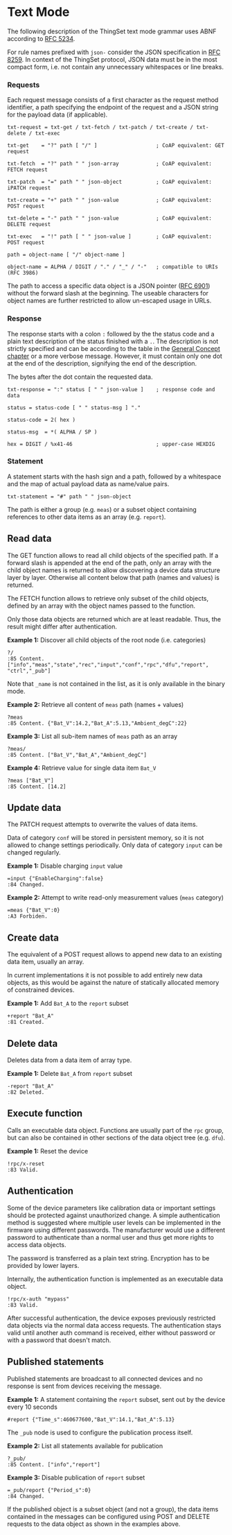 # Text Mode

The following description of the ThingSet text mode grammar uses ABNF according to [RFC 5234](https://tools.ietf.org/html/rfc5234).

For rule names prefixed with `json-` consider the JSON specification in [RFC 8259](https://tools.ietf.org/html/rfc8259). In context of the ThingSet protocol, JSON data must be in the most compact form, i.e. not contain any unnecessary whitespaces or line breaks.

### Requests

Each request message consists of a first character as the request method identifier, a path specifying the endpoint of the request and a JSON string for the payload data (if applicable).

    txt-request = txt-get / txt-fetch / txt-patch / txt-create / txt-delete / txt-exec

    txt-get    = "?" path [ "/" ]                   ; CoAP equivalent: GET request

    txt-fetch  = "?" path " " json-array            ; CoAP equivalent: FETCH request

    txt-patch  = "=" path " " json-object           ; CoAP equivalent: iPATCH request

    txt-create = "+" path " " json-value            ; CoAP equivalent: POST request

    txt-delete = "-" path " " json-value            ; CoAP equivalent: DELETE request

    txt-exec   = "!" path [ " " json-value ]        ; CoAP equivalent: POST request

    path = object-name [ "/" object-name ]

    object-name = ALPHA / DIGIT / "." / "_" / "-"   ; compatible to URIs (RFC 3986)

The path to access a specific data object is a JSON pointer ([RFC 6901](https://tools.ietf.org/html/rfc6901)) without the forward slash at the beginning. The useable characters for object names are further restricted to allow un-escaped usage in URLs.

### Response

The response starts with a colon `:` followed by the the status code and a plain text description of the status finished with a `.`. The description is not strictly specified and can be according to the table in the [General Concept chapter](2a_general.md) or a more verbose message. However, it must contain only one dot at the end of the description, signifying the end of the description.

The bytes after the dot contain the requested data.

    txt-response = ":" status [ " " json-value ]    ; response code and data

    status = status-code [ " " status-msg ] "."

    status-code = 2( hex )

    status-msg  = *( ALPHA / SP )

    hex = DIGIT / %x41-46                           ; upper-case HEXDIG

### Statement

A statement starts with the hash sign and a path, followed by a whitespace and the map of actual payload data as name/value pairs.

    txt-statement = "#" path " " json-object

The path is either a group (e.g. `meas`) or a subset object containing references to other data items as an array (e.g. `report`).

## Read data

The GET function allows to read all child objects of the specified path. If a forward slash is appended at the end of the path, only an array with the child object names is returned to allow discovering a device data structure layer by layer. Otherwise all content below that path (names and values) is returned.

The FETCH function allows to retrieve only subset of the child objects, defined by an array with the object names passed to the function.

Only those data objects are returned which are at least readable. Thus, the result might differ after authentication.

**Example 1:** Discover all child objects of the root node (i.e. categories)

    ?/
    :85 Content. ["info","meas","state","rec","input","conf","rpc","dfu","report",
    "ctrl","_pub"]

Note that `_name` is not contained in the list, as it is only available in the binary mode.

**Example 2:** Retrieve all content of `meas` path (names + values)

    ?meas
    :85 Content. {"Bat_V":14.2,"Bat_A":5.13,"Ambient_degC":22}

**Example 3:** List all sub-item names of `meas` path as an array

    ?meas/
    :85 Content. ["Bat_V","Bat_A","Ambient_degC"]

**Example 4:** Retrieve value for single data item `Bat_V`

    ?meas ["Bat_V"]
    :85 Content. [14.2]

## Update data

The PATCH request attempts to overwrite the values of data items.

Data of category `conf` will be stored in persistent memory, so it is not allowed to change settings periodically. Only data of category `input` can be changed regularly.

**Example 1:** Disable charging `input` value

    =input {"EnableCharging":false}
    :84 Changed.

**Example 2:** Attempt to write read-only measurement values (`meas` category)

    =meas {"Bat_V":0}
    :A3 Forbiden.

## Create data

The equivalent of a POST request allows to append new data to an existing data item, usually an array.

In current implementations it is not possible to add entirely new data objects, as this would be against the nature of statically allocated memory of constrained devices.

**Example 1:** Add `Bat_A` to the `report` subset

    +report "Bat_A"
    :81 Created.

## Delete data

Deletes data from a data item of array type.

**Example 1:** Delete `Bat_A` from `report` subset

    -report "Bat_A"
    :82 Deleted.

## Execute function

Calls an executable data object. Functions are usually part of the `rpc` group, but can also be contained in other sections of the data object tree (e.g. `dfu`).

**Example 1:** Reset the device

    !rpc/x-reset
    :83 Valid.

## Authentication

Some of the device parameters like calibration data or important settings should be protected against unauthorized change. A simple authentication method is suggested where multiple user levels can be implemented in the firmware using different passwords. The manufacturer would use a different password to authenticate than a normal user and thus get more rights to access data objects.

The password is transferred as a plain text string. Encryption has to be provided by lower layers.

Internally, the authentication function is implemented as an executable data object.

    !rpc/x-auth "mypass"
    :83 Valid.

After successful authentication, the device exposes previously restricted data objects via the normal data access requests. The authentication stays valid until another auth command is received, either without password or with a password that doesn't match.

## Published statements

Published statements are broadcast to all connected devices and no response is sent from devices receiving the message.

**Example 1:** A statement containing the `report` subset, sent out by the device every 10 seconds

    #report {"Time_s":460677600,"Bat_V":14.1,"Bat_A":5.13}

The `_pub` node is used to configure the publication process itself.

**Example 2:** List all statements available for publication

    ?_pub/
    :85 Content. ["info","report"]

**Example 3:** Disable publication of `report` subset

    =_pub/report {"Period_s":0}
    :84 Changed.

If the published object is a subset object (and not a group), the data items contained in the messages can be configured using POST and DELETE requests to the data object as shown in the examples above.
